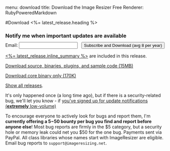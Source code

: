 menu: download
title: Download the Image Resizer Free
Renderer: RubyPoweredMarkdown


#Download <%= latest_release.heading %>

<form method="post" action="https://app.icontact.com/icp/signup.php" name="icpsignup" id="icpsignup2612" accept-charset="UTF-8" onsubmit="return verifyRequired2612();" >
<input type="hidden" name="redirect" value="<%= latest_release.metadata('FullFile') %>" />
<input type="hidden" name="errorredirect" value="http://www.icontact.com/www/signup/error.html" />
<h3 style="margin-bottom:0"> Notify me when important updates are available</h3>
<p style="margin-top:10px">Email: <input type="text" name="fields_email"/> &nbsp; <button type="submit" name="Submit" class="awesome black" >Subscribe and Download (avg 8 per year)</button></p>
<input type="hidden" name="listid" value="29803"/><input type="hidden" name="specialid:29803" value="LH6H"/><input type="hidden" name="clientid" value="905228"/><input type="hidden" name="formid" value="2612"/><input type="hidden" name="reallistid" value="1"/><input type="hidden" name="doubleopt" value="0"/> 
</form>


[<%= latest_release.inline_summary %>](<%= latest_release.abspath %>) are included in this release. 

<p>
<a href="<%= latest_release.metadata('FullFile') %>" class="awesome green">Download source, binaries, plugins, and sample code (15MB)</a>

<a href="<%= latest_release.metadata('MinFile') %>" class="awesome black">Download core binary only (170K)</a>

</p>

[Show all releases](/releases).

It's only happened once (a long time ago), but if there is a security-related bug, we'll let you know - if [you've signed up for update notifications  (**extremely** low-volume)](/newsletter/signup)

To encourage everyone to actively look for bugs and report them, I'm **currently offering a $5-$50 bounty per bug you find and report before anyone else**! Most bug reports are firmly in the $5 category, but a security hole or memory leak could net you $50 for the one bug. Payments sent via PayPal. All class libraries whose names start with ImageResizer are eligible. Email bug reports to `support@imageresizing.net`.


<!-- Google Code for View download page Conversion Page -->
<script type="text/javascript">
/* <![CDATA[ */
var google_conversion_id = 1054642781;
var google_conversion_language = "en";
var google_conversion_format = "3";
var google_conversion_color = "ffffff";
var google_conversion_label = "HCaSCK3o3wEQ3aTy9gM";
var google_conversion_value = 0;
/* ]]> */
</script>
<script type="text/javascript" src="http://www.googleadservices.com/pagead/conversion.js">
</script>
<noscript>
<div style="display:inline;">
<img height="1" width="1" style="border-style:none;" alt="" src="http://www.googleadservices.com/pagead/conversion/1054642781/?label=HCaSCK3o3wEQ3aTy9gM&amp;guid=ON&amp;script=0"/>
</div>
</noscript>